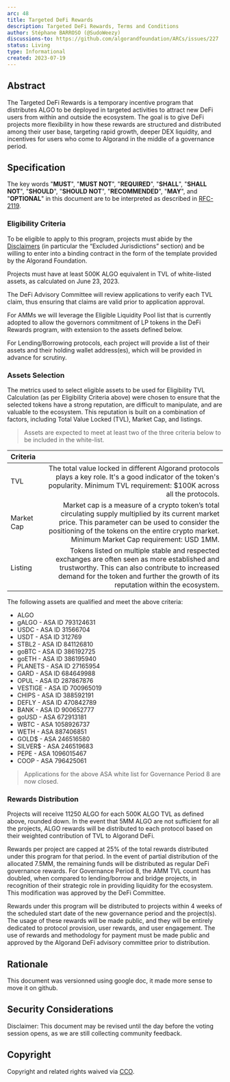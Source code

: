```yaml
---
arc: 48
title: Targeted DeFi Rewards
description: Targeted DeFi Rewards, Terms and Conditions
author: Stéphane BARROSO (@SudoWeezy)
discussions-to: https://github.com/algorandfoundation/ARCs/issues/227
status: Living
type: Informational
created: 2023-07-19
---
```


## Abstract
The Targeted DeFi Rewards is a temporary incentive program that distributes ALGO to be deployed in targeted activities to attract new DeFi users from within and outside the ecosystem. 
The goal is to give DeFi projects more flexibility in how these rewards are structured and distributed among their user base, targeting rapid growth, deeper DEX liquidity, and incentives for users who come to Algorand in the middle of a governance period.

## Specification
The key words "**MUST**", "**MUST NOT**", "**REQUIRED**", "**SHALL**", "**SHALL NOT**", "**SHOULD**", "**SHOULD NOT**", "**RECOMMENDED**", "**MAY**", and "**OPTIONAL**" in this document are to be interpreted as described in <a href="https://www.ietf.org/rfc/rfc2119.txt">RFC-2119</a>.

### Eligibility Criteria

To be eligible to apply to this program, projects must abide by the <a href="https://www.algorand.foundation/disclaimers">Disclaimers</a> (in particular the “Excluded Jurisdictions” section) and be willing to enter into a binding contract in the form of the template provided by the Algorand Foundation.

Projects must have at least 500K ALGO equivalent in TVL of white-listed assets, as calculated on June 23, 2023.

The DeFi Advisory Committee will review applications to verify each TVL claim, thus ensuring that claims are valid prior to application approval.

For AMMs we will leverage the Eligible Liquidity Pool list that is currently adopted to allow the governors commitment of LP tokens in the DeFi Rewards program, with extension to the assets defined below.

For Lending/Borrowing protocols, each project will provide a list of their assets and their holding wallet address(es), which will be provided in advance for scrutiny.

### Assets Selection

The metrics used to select eligible assets to be used for Eligibility TVL Calculation (as per Eligibility Criteria above) were chosen to ensure that the selected tokens have a strong reputation, are difficult to manipulate, and are valuable to the ecosystem. This reputation is built on a combination of factors, including Total Value Locked (TVL), Market Cap, and listings. 

>Assets are expected to meet at least two of the three criteria below to be included in the white-list.

|Criteria||
|:-|-:|
|TVL|The total value locked in different Algorand protocols plays a key role. It's a good indicator of the token's popularity. Minimum TVL requirement: $100K across all the protocols.|
|Market Cap|Market cap is a measure of a crypto token’s total circulating supply multiplied by its current market price. This parameter can be used to consider the positioning of the tokens on the entire crypto market. Minimum Market Cap requirement: USD 1MM.|
|Listing|Tokens listed on multiple stable and respected exchanges are often seen as more established and trustworthy. This can also contribute to increased demand for the token and further the growth of its reputation within the ecosystem.|

The following assets are qualified and meet the above criteria:
- ALGO 
- gALGO - ASA ID 793124631
- USDC - ASA ID 31566704
- USDT - ASA ID 312769
- STBL2 - ASA ID 841126810
- goBTC - ASA ID 386192725
- goETH - ASA ID 386195940
- PLANETS - ASA ID 27165954
- GARD - ASA ID 684649988
- OPUL - ASA ID 287867876
- VESTIGE - ASA ID 700965019
- CHIPS - ASA ID 388592191
- DEFLY - ASA ID 470842789
- BANK - ASA ID 900652777
- goUSD - ASA 672913181
- WBTC - ASA 1058926737
- WETH - ASA 887406851
- GOLD$ - ASA 246516580  
- SILVER$ - ASA 246519683
- PEPE - ASA 1096015467
- COOP - ASA 796425061 

> Applications for the above ASA white list for Governance Period 8 are now closed.  

### Rewards Distribution

Projects will receive 11250 ALGO for each 500K ALGO TVL as defined above, rounded down. In the event that 5MM ALGO are not sufficient for all the projects, ALGO rewards will be distributed to each protocol based on their weighted contribution of TVL to Algorand DeFi. 

Rewards per project are capped at 25% of the total rewards distributed under this program for that period.  In the event of partial distribution of the allocated 7.5MM, the remaining funds will be distributed as regular DeFi governance rewards. For Governance Period 8, the AMM TVL count has doubled, when compared to lending/borrow and bridge projects, in recognition of their strategic role in providing liquidity for the ecosystem. This modification was approved by the DeFi Committee.

Rewards under this program will be distributed to projects within 4 weeks of the scheduled start date of the new governance period and the project(s). The usage of these rewards will be made public, and they will be entirely dedicated to protocol provision, user rewards, and user engagement. The use of rewards and methodology for payment must be made public and approved by the Algorand DeFi advisory committee prior to distribution.

## Rationale
This document was versionned using google doc, it made more sense to move it on github.

## Security Considerations
Disclaimer: This document may be revised until the day before the voting session opens, as we are still collecting community feedback.

## Copyright
Copyright and related rights waived via <a href="https://creativecommons.org/publicdomain/zero/1.0/">CCO</a>.
